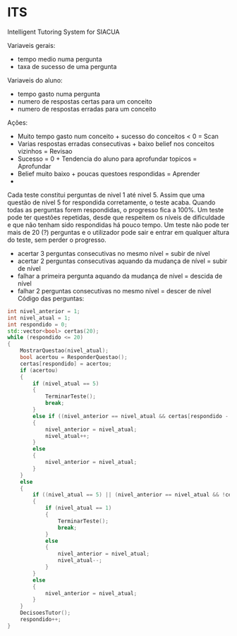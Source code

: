 # ITS
Intelligent Tutoring System for SIACUA

Variaveis gerais:
- tempo medio numa pergunta
- taxa de sucesso de uma pergunta

Variaveis do aluno:
- tempo gasto numa pergunta
- numero de respostas certas para um conceito
- numero de respostas erradas para um conceito

Ações:
- Muito tempo gasto num conceito + sucesso do conceitos < 0 = Scan
- Varias respostas erradas consecutivas + baixo belief nos conceitos vizinhos = Revisao
- Sucesso = 0 + Tendencia do aluno para aprofundar topicos = Aprofundar
- Belief muito baixo + poucas questoes respondidas = Aprender
- 

Cada teste constitui perguntas de nivel 1 até nivel 5. Assim que uma questão de nível 5 for respondida corretamente, o teste acaba. Quando todas as perguntas forem respondidas, o progresso fica a 100%. Um teste pode ter questões repetidas, desde que respeitem os níveis de dificuldade e que não tenham sido respondidas há pouco tempo. Um teste não pode ter mais de 20 (?) perguntas e o utilizador pode sair e entrar em qualquer altura do teste, sem perder o progresso.
- acertar 3 perguntas consecutivas no mesmo nível = subir de nível
- acertar 2 perguntas consecutivas aquando da mudança de nível = subir de nível
- falhar a primeira pergunta aquando da mudança de nível = descida de nível
- falhar 2 perguntas consecutivas no mesmo nível = descer de nível
Código das perguntas:
```c++
int nivel_anterior = 1;
int nivel_atual = 1;
int respondido = 0;
std::vector<bool> certas(20);
while (respondido <= 20)
{
    MostrarQuestao(nivel_atual);
    bool acertou = ResponderQuestao();
    certas[respondido] = acertou;
    if (acertou)
    {
        if (nivel_atual == 5)
        {
            TerminarTeste();
            break;
        }
        else if ((nivel_anterior == nivel_atual && certas[respondido - 1] && certas[respondido - 2]) || (nivel_anterior != nivel_atual && certas[respondido - 1]))
        {
            nivel_anterior = nivel_atual;
            nivel_atual++;
        }
        else
        {
            nivel_anterior = nivel_atual;
        }
    }
    else
    {
        if ((nivel_atual == 5) || (nivel_anterior == nivel_atual && !certas[respondido - 1]) || (nivel_anterior != nivel_atual))
        {
            if (nivel_atual == 1)
            {
                TerminarTeste();
                break;
            }
            else
            {
                nivel_anterior = nivel_atual;
                nivel_atual--;
            }
        }
        else
        {
            nivel_anterior = nivel_atual;
        }
    }
    DecisoesTutor();
    respondido++;
}
```
